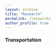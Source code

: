 ```yaml
---
layout: archive
title: "Research"
permalink: /research/
author_profile: true
---
```


### Transportation